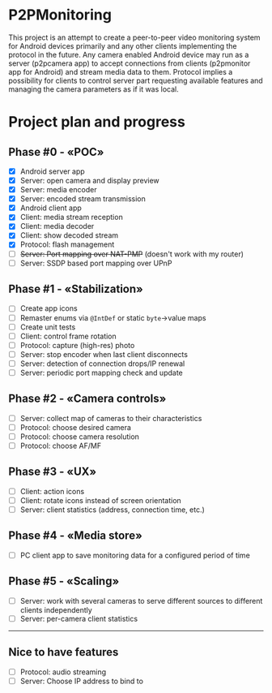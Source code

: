 # P2PMonitoring
This project is an attempt to create a peer-to-peer video monitoring system for Android devices primarily and any other clients implementing the protocol in the future. Any camera enabled Android device may run as a server (p2pcamera app) to accept connections from clients (p2pmonitor app for Android) and stream media data to them. Protocol implies a possibility for clients to control server part requesting available features and managing the camera parameters as if it was local.


# Project plan and progress
## Phase #0 - «POC»
- [x] Android server app
- [x] Server: open camera and display preview
- [x] Server: media encoder
- [x] Server: encoded stream transmission
- [x] Android client app
- [x] Client: media stream reception
- [x] Client: media decoder
- [x] Client: show decoded stream
- [x] Protocol: flash management
- [ ] ~~Server: Port mapping over NAT-PMP~~ (doesn't work with my router)
- [ ] Server: SSDP based port mapping over UPnP
## Phase #1 - «Stabilization»
- [ ] Create app icons
- [ ] Remaster enums via `@IntDef` or static `byte`->value maps
- [ ] Create unit tests 
- [ ] Client: control frame rotation
- [ ] Protocol: capture (high-res) photo
- [ ] Server: stop encoder when last client disconnects
- [ ] Server: detection of connection drops/IP renewal
- [ ] Server: periodic port mapping check and update
## Phase #2 - «Camera controls»
- [ ] Server: collect map of cameras to their characteristics
- [ ] Protocol: choose desired camera
- [ ] Protocol: choose camera resolution
- [ ] Protocol: choose AF/MF
## Phase #3 - «UX»
- [ ] Client: action icons
- [ ] Client: rotate icons instead of screen orientation
- [ ] Server: client statistics (address, connection time, etc.)
## Phase #4 - «Media store»
- [ ] PC client app to save monitoring data for a configured period of time
## Phase #5 - «Scaling»
- [ ] Server: work with several cameras to serve different sources to different clients independently
- [ ] Server: per-camera client statistics
---
## Nice to have features
- [ ] Protocol: audio streaming
- [ ] Server: Choose IP address to bind to

